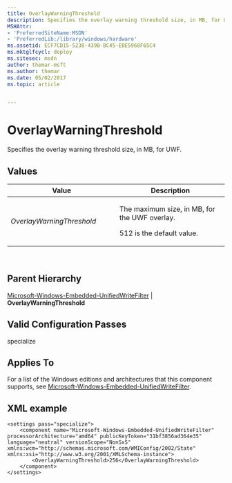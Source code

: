 ```yaml
---
title: OverlayWarningThreshold
description: Specifies the overlay warning threshold size, in MB, for UWF.
MSHAttr:
- 'PreferredSiteName:MSDN'
- 'PreferredLib:/library/windows/hardware'
ms.assetid: ECF7CD15-5238-439B-BC45-EBE5968F65C4
ms.mktglfcycl: deploy
ms.sitesec: msdn
author: themar-msft
ms.author: themar
ms.date: 05/02/2017
ms.topic: article


---
```


# OverlayWarningThreshold


Specifies the overlay warning threshold size, in MB, for UWF.

## Values


<table>
<colgroup>
<col width="50%" />
<col width="50%" />
</colgroup>
<thead>
<tr class="header">
<th>Value</th>
<th>Description</th>
</tr>
</thead>
<tbody>
<tr class="odd">
<td><p><em>OverlayWarningThreshold</em></p></td>
<td><p>The maximum size, in MB, for the UWF overlay.</p>
<p>512 is the default value.</p></td>
</tr>
</tbody>
</table>

 

## Parent Hierarchy


[Microsoft-Windows-Embedded-UnifiedWriteFilter](microsoft-windows-embedded-unifiedwritefilter.md) | **OverlayWarningThreshold**

## Valid Configuration Passes


specialize

## Applies To


For a list of the Windows editions and architectures that this component supports, see [Microsoft-Windows-Embedded-UnifiedWriteFilter](microsoft-windows-embedded-unifiedwritefilter.md).

## XML example


```
<settings pass="specialize">
    <component name="Microsoft-Windows-Embedded-UnifiedWriteFilter" processorArchitecture="amd64" publicKeyToken="31bf3856ad364e35" language="neutral" versionScope="NonSxS" xmlns:wcm="http://schemas.microsoft.com/WMIConfig/2002/State" xmlns:xsi="http://www.w3.org/2001/XMLSchema-instance">
        <OverlayWarningThreshold>256</OverlayWarningThreshold>
    </component>
</settings>
```

 

 







